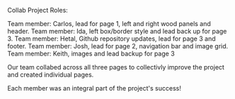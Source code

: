 Collab Project Roles:

Team member: Carlos, lead for page 1, left and right wood panels and header.
Team member: Ida, left box/border style and lead back up for page 3.
Team member: Hetal, Github repository updates, lead for page 3 and footer.
Team member: Josh, lead for page 2, navigation bar and image grid.
Team member: Keith, images and lead backup for page 3


Our team collabed across all three pages to collectivly improve the project and created individual pages. 

Each member was an integral part of the project's success!


  

